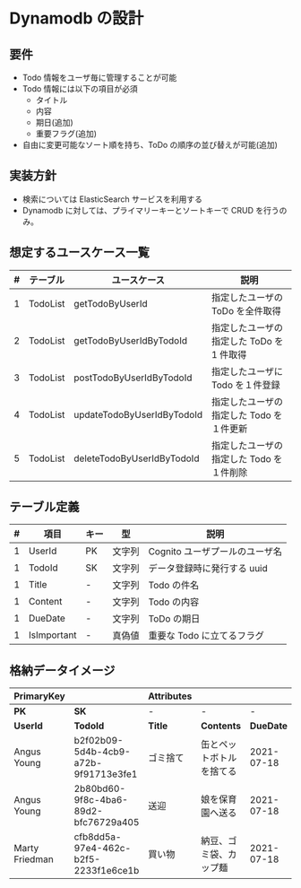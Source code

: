 # Dynamodb の設計

## 要件

- Todo 情報をユーザ毎に管理することが可能
- Todo 情報には以下の項目が必須
  - タイトル
  - 内容
  - 期日(追加)
  - 重要フラグ(追加)
- 自由に変更可能なソート順を持ち、ToDo の順序の並び替えが可能(追加)

## 実装方針

- 検索については ElasticSearch サービスを利用する
- Dynamodb に対しては、プライマリーキーとソートキーで CRUD を行うのみ。

## 想定するユースケース一覧

| #   | テーブル | ユースケース               | 説明                                      |
| --- | -------- | -------------------------- | ----------------------------------------- |
| 1   | TodoList | getTodoByUserId            | 指定したユーザの ToDo を全件取得          |
| 2   | TodoList | getTodoByUserIdByTodoId    | 指定したユーザの指定した ToDo を 1 件取得 |
| 3   | TodoList | postTodoByUserIdByTodoId   | 指定したユーザに Todo を１件登録          |
| 4   | TodoList | updateTodoByUserIdByTodoId | 指定したユーザの指定した Todo を１件更新  |
| 5   | TodoList | deleteTodoByUserIdByTodoId | 指定したユーザの指定した Todo を１件削除  |

## テーブル定義

| #   | 項目        | キー | 型     | 説明                           |
| --- | ----------- | ---- | ------ | ------------------------------ |
| 1   | UserId      | PK   | 文字列 | Cognito ユーザプールのユーザ名 |
| 1   | TodoId      | SK   | 文字列 | データ登録時に発行する uuid    |
| 1   | Title       | -    | 文字列 | Todo の件名                    |
| 1   | Content     | -    | 文字列 | Todo の内容                    |
| 1   | DueDate     | -    | 文字列 | ToDo の期日                    |
| 1   | IsImportant | -    | 真偽値 | 重要な Todo に立てるフラグ     |

## 格納データイメージ

| PrimaryKey     |                                      | Attributes |                          |             |                 |     |
| -------------- | ------------------------------------ | ---------- | ------------------------ | ----------- | --------------- | --- |
| **PK**         | **SK**                               | -          | -                        | -           | -               |
| **UserId**     | **TodoId**                           | **Title**  | **Contents**             | **DueDate** | **IsImportant** |
| Angus Young    | b2f02b09-5d4b-4cb9-a72b-9f91713e3fe1 | ゴミ捨て   | 缶とペットボトルを捨てる | 2021-07-18  | false           |
| Angus Young    | 2b80bd60-9f8c-4ba6-89d2-bfc76729a405 | 送迎       | 娘を保育園へ送る         | 2021-07-18  | true            |
| Marty Friedman | cfb8dd5a-97e4-462c-b2f5-2233f1e6ce1b | 買い物     | 納豆、ゴミ袋、カップ麺   | 2021-07-18  | false           |
